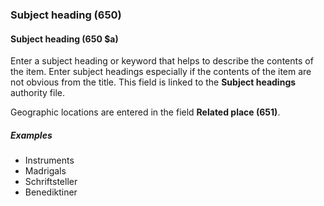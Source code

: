 ### Subject heading (650)

#### Subject heading (650 $a)

Enter a subject heading or keyword that helps to describe the contents of the item. Enter subject headings especially if
the contents of the item are not obvious from the title. This field is linked to the **Subject headings** authority
file.

Geographic locations are entered in the field **Related place (651)**.

##### Examples

- Instruments
- Madrigals
- Schriftsteller
- Benediktiner

